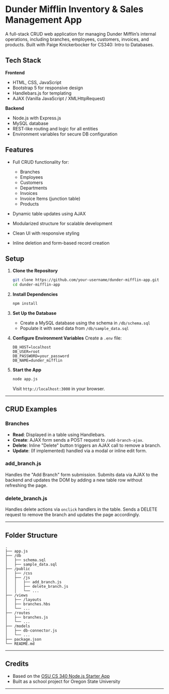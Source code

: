 # Dunder Mifflin Inventory & Sales Management App

A full-stack CRUD web application for managing Dunder Mifflin’s internal operations, including branches, employees, customers, invoices, and products. Built with Paige Knickerbocker for CS340: Intro to Databases.

## Tech Stack

**Frontend**

* HTML, CSS, JavaScript
* Bootstrap 5 for responsive design
* Handlebars.js for templating
* AJAX (Vanilla JavaScript / XMLHttpRequest)

**Backend**

* Node.js with Express.js
* MySQL database
* REST-like routing and logic for all entities
* Environment variables for secure DB configuration

## Features

* Full CRUD functionality for:

  * Branches
  * Employees
  * Customers
  * Departments
  * Invoices
  * Invoice Items (junction table)
  * Products
* Dynamic table updates using AJAX
* Modularized structure for scalable development
* Clean UI with responsive styling
* Inline deletion and form-based record creation

## Setup

1. **Clone the Repository**

   ```bash
   git clone https://github.com/your-username/dunder-mifflin-app.git
   cd dunder-mifflin-app
   ```

2. **Install Dependencies**

   ```bash
   npm install
   ```

3. **Set Up the Database**

   * Create a MySQL database using the schema in `/db/schema.sql`
   * Populate it with seed data from `/db/sample_data.sql`

4. **Configure Environment Variables**
   Create a `.env` file:

   ```
   DB_HOST=localhost
   DB_USER=root
   DB_PASSWORD=your_password
   DB_NAME=dunder_mifflin
   ```

5. **Start the App**

   ```bash
   node app.js
   ```

   Visit `http://localhost:3000` in your browser.

---

## CRUD Examples

### Branches

* **Read**: Displayed in a table using Handlebars.
* **Create**: AJAX form sends a POST request to `/add-branch-ajax`.
* **Delete**: Inline "Delete" button triggers an AJAX call to remove a branch.
* **Update**: (If implemented) handled via a modal or inline edit form.

### add\_branch.js

Handles the "Add Branch" form submission. Submits data via AJAX to the backend and updates the DOM by adding a new table row without refreshing the page.

### delete\_branch.js

Handles delete actions via `onclick` handlers in the table. Sends a DELETE request to remove the branch and updates the page accordingly.

---

## Folder Structure

```
.
├── app.js
├── /db
│   ├── schema.sql
│   ├── sample_data.sql
├── /public
│   ├── /css
│   ├── /js
│   │   ├── add_branch.js
│   │   ├── delete_branch.js
│   │   └── ...
├── /views
│   ├── /layouts
│   ├── branches.hbs
│   └── ...
├── /routes
│   ├── branches.js
│   └── ...
├── /models
│   ├── db-connector.js
│   └── ...
├── package.json
└── README.md
```

---

## Credits

* Based on the [OSU CS 340 Node.js Starter App](https://github.com/osu-cs340-ecampus/nodejs-starter-app)
* Built as a school project for Oregon State University

---
